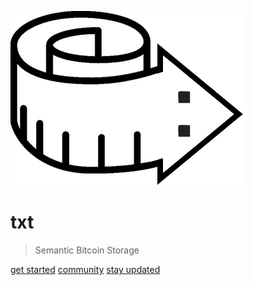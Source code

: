 <!-- _coverpage.md -->

![logo](txt.png)

# txt

> Semantic Bitcoin Storage

<a href="#/?id=txt"><i class="fas fa-cube"></i> get started</a>
<a href="https://t.me/joinchat/RDiQsxxVwpFx-TDbD4tt8A"><i class="fab fa-telegram-plane"></i> community</a>
<a href='https://twitter.com/_unwriter'><i class='fab fa-twitter'></i> stay updated</a>
